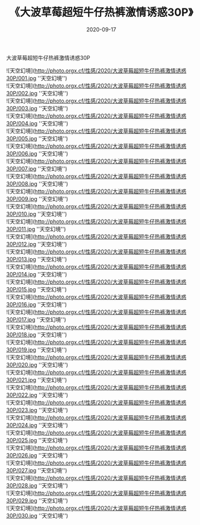 ﻿---
layout: post
title:  《大波草莓超短牛仔热裤激情诱惑30P》
date:   2020-09-17
img: http://photo.orgx.cf/性感/2020/大波草莓超短牛仔热裤激情诱惑30P/000.jpg
tags: [美女, 性感, 泳衣]
---

大波草莓超短牛仔热裤激情诱惑30P



![天空幻境](http://photo.orgx.cf/性感/2020/大波草莓超短牛仔热裤激情诱惑30P/001.jpg ''天空幻境'') <br>
![天空幻境](http://photo.orgx.cf/性感/2020/大波草莓超短牛仔热裤激情诱惑30P/002.jpg ''天空幻境'') <br>
![天空幻境](http://photo.orgx.cf/性感/2020/大波草莓超短牛仔热裤激情诱惑30P/003.jpg ''天空幻境'') <br>
![天空幻境](http://photo.orgx.cf/性感/2020/大波草莓超短牛仔热裤激情诱惑30P/004.jpg ''天空幻境'') <br>
![天空幻境](http://photo.orgx.cf/性感/2020/大波草莓超短牛仔热裤激情诱惑30P/005.jpg ''天空幻境'') <br>
![天空幻境](http://photo.orgx.cf/性感/2020/大波草莓超短牛仔热裤激情诱惑30P/006.jpg ''天空幻境'') <br>
![天空幻境](http://photo.orgx.cf/性感/2020/大波草莓超短牛仔热裤激情诱惑30P/007.jpg ''天空幻境'') <br>
![天空幻境](http://photo.orgx.cf/性感/2020/大波草莓超短牛仔热裤激情诱惑30P/008.jpg ''天空幻境'') <br>
![天空幻境](http://photo.orgx.cf/性感/2020/大波草莓超短牛仔热裤激情诱惑30P/009.jpg ''天空幻境'') <br>
![天空幻境](http://photo.orgx.cf/性感/2020/大波草莓超短牛仔热裤激情诱惑30P/010.jpg ''天空幻境'') <br>
![天空幻境](http://photo.orgx.cf/性感/2020/大波草莓超短牛仔热裤激情诱惑30P/011.jpg ''天空幻境'') <br>
![天空幻境](http://photo.orgx.cf/性感/2020/大波草莓超短牛仔热裤激情诱惑30P/012.jpg ''天空幻境'') <br>
![天空幻境](http://photo.orgx.cf/性感/2020/大波草莓超短牛仔热裤激情诱惑30P/013.jpg ''天空幻境'') <br>
![天空幻境](http://photo.orgx.cf/性感/2020/大波草莓超短牛仔热裤激情诱惑30P/014.jpg ''天空幻境'') <br>
![天空幻境](http://photo.orgx.cf/性感/2020/大波草莓超短牛仔热裤激情诱惑30P/015.jpg ''天空幻境'') <br>
![天空幻境](http://photo.orgx.cf/性感/2020/大波草莓超短牛仔热裤激情诱惑30P/016.jpg ''天空幻境'') <br>
![天空幻境](http://photo.orgx.cf/性感/2020/大波草莓超短牛仔热裤激情诱惑30P/017.jpg ''天空幻境'') <br>
![天空幻境](http://photo.orgx.cf/性感/2020/大波草莓超短牛仔热裤激情诱惑30P/018.jpg ''天空幻境'') <br>
![天空幻境](http://photo.orgx.cf/性感/2020/大波草莓超短牛仔热裤激情诱惑30P/019.jpg ''天空幻境'') <br>
![天空幻境](http://photo.orgx.cf/性感/2020/大波草莓超短牛仔热裤激情诱惑30P/020.jpg ''天空幻境'') <br>
![天空幻境](http://photo.orgx.cf/性感/2020/大波草莓超短牛仔热裤激情诱惑30P/021.jpg ''天空幻境'') <br>
![天空幻境](http://photo.orgx.cf/性感/2020/大波草莓超短牛仔热裤激情诱惑30P/022.jpg ''天空幻境'') <br>
![天空幻境](http://photo.orgx.cf/性感/2020/大波草莓超短牛仔热裤激情诱惑30P/023.jpg ''天空幻境'') <br>
![天空幻境](http://photo.orgx.cf/性感/2020/大波草莓超短牛仔热裤激情诱惑30P/024.jpg ''天空幻境'') <br>
![天空幻境](http://photo.orgx.cf/性感/2020/大波草莓超短牛仔热裤激情诱惑30P/025.jpg ''天空幻境'') <br>
![天空幻境](http://photo.orgx.cf/性感/2020/大波草莓超短牛仔热裤激情诱惑30P/026.jpg ''天空幻境'') <br>
![天空幻境](http://photo.orgx.cf/性感/2020/大波草莓超短牛仔热裤激情诱惑30P/027.jpg ''天空幻境'') <br>
![天空幻境](http://photo.orgx.cf/性感/2020/大波草莓超短牛仔热裤激情诱惑30P/028.jpg ''天空幻境'') <br>
![天空幻境](http://photo.orgx.cf/性感/2020/大波草莓超短牛仔热裤激情诱惑30P/029.jpg ''天空幻境'') <br>
![天空幻境](http://photo.orgx.cf/性感/2020/大波草莓超短牛仔热裤激情诱惑30P/030.jpg ''天空幻境'') <br>